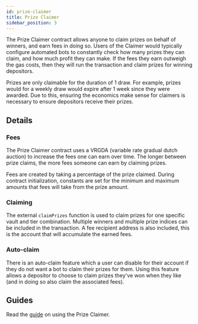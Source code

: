 ```yaml
---
id: prize-claimer
title: Prize Claimer
sidebar_position: 3
---
```


The Prize Claimer contract allows anyone to claim prizes on behalf of winners, and earn fees in doing so. Users of the Claimer would typically configure automated bots to constantly check how many prizes they can claim, and how much profit they can make. If the fees they earn outweigh the gas costs, then they will run the transaction and claim prizes for winning depositors. 

Prizes are only claimable for the duration of 1 draw. For example, prizes would for a weekly draw would expire after 1 week since they were awarded. Due to this, ensuring the economics make sense for claimers is necessary to ensure depositors receive their prizes.

## Details

### Fees

The Prize Claimer contract uses a VRGDA (variable rate gradual dutch auction) to increase the fees one can earn over time. The longer between prize claims, the more fees someone can earn by claiming prizes.

Fees are created by taking a percentage of the prize claimed. During contract initialization, constants are set for the minimum and maximum amounts that fees will take from the prize amount.

### Claiming

The external `claimPrizes` function is used to claim prizes for one specific vault and tier combination. Multiple winners and multiple prize indices can be included in the transaction. A fee recipient address is also included, this is the account that will accumulate the earned fees.

### Auto-claim

There is an auto-claim feature which a user can disable for their account if they do not want a bot to claim their prizes for them. Using this feature allows a depositor to choose to claim prizes they've won when they like (and in doing so also claim the associated fees).


## Guides

Read the [guide](../guides/claiming-prizes) on using the Prize Claimer.